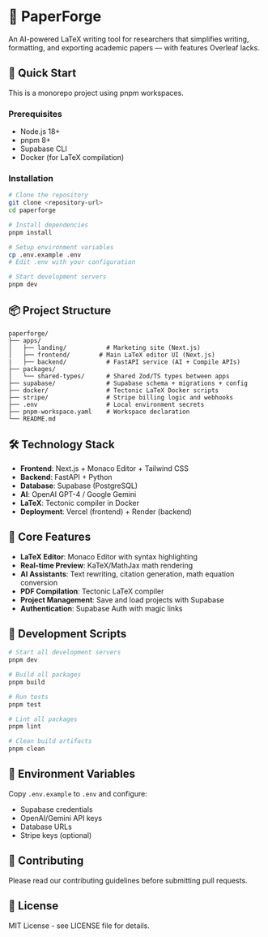 # 📄 PaperForge

An AI-powered LaTeX writing tool for researchers that simplifies writing, formatting, and exporting academic papers — with features Overleaf lacks.

## 🚀 Quick Start

This is a monorepo project using pnpm workspaces.

### Prerequisites

- Node.js 18+ 
- pnpm 8+
- Supabase CLI
- Docker (for LaTeX compilation)

### Installation

```bash
# Clone the repository
git clone <repository-url>
cd paperforge

# Install dependencies
pnpm install

# Setup environment variables
cp .env.example .env
# Edit .env with your configuration

# Start development servers
pnpm dev
```

## 📦 Project Structure

```
paperforge/
├── apps/
│   ├── landing/           # Marketing site (Next.js)
│   ├── frontend/        # Main LaTeX editor UI (Next.js)
|   ├── backend/           # FastAPI service (AI + Compile APIs)
├── packages/
│   └── shared-types/      # Shared Zod/TS types between apps
├── supabase/              # Supabase schema + migrations + config
├── docker/                # Tectonic LaTeX Docker scripts
├── stripe/                # Stripe billing logic and webhooks
├── .env                   # Local environment secrets
├── pnpm-workspace.yaml    # Workspace declaration
└── README.md
```

## 🛠️ Technology Stack

- **Frontend**: Next.js + Monaco Editor + Tailwind CSS
- **Backend**: FastAPI + Python
- **Database**: Supabase (PostgreSQL)
- **AI**: OpenAI GPT-4 / Google Gemini
- **LaTeX**: Tectonic compiler in Docker
- **Deployment**: Vercel (frontend) + Render (backend)

## 🎯 Core Features

- **LaTeX Editor**: Monaco Editor with syntax highlighting
- **Real-time Preview**: KaTeX/MathJax math rendering
- **AI Assistants**: Text rewriting, citation generation, math equation conversion
- **PDF Compilation**: Tectonic LaTeX compiler
- **Project Management**: Save and load projects with Supabase
- **Authentication**: Supabase Auth with magic links

## 🔧 Development Scripts

```bash
# Start all development servers
pnpm dev

# Build all packages
pnpm build

# Run tests
pnpm test

# Lint all packages
pnpm lint

# Clean build artifacts
pnpm clean
```

## 📝 Environment Variables

Copy `.env.example` to `.env` and configure:

- Supabase credentials
- OpenAI/Gemini API keys
- Database URLs
- Stripe keys (optional)

## 🤝 Contributing

Please read our contributing guidelines before submitting pull requests.

## 📄 License

MIT License - see LICENSE file for details. 